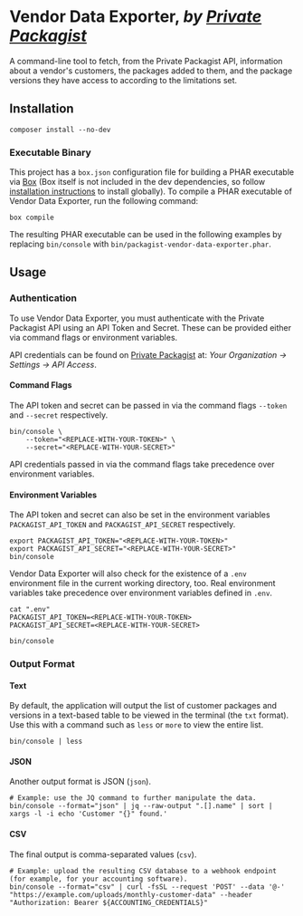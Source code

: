 # Vendor Data Exporter, _by [Private Packagist](https://packagist.com)_

A command-line tool to fetch, from the Private Packagist API, information about a vendor's customers, the packages added to them, and the package versions they have access to according to the limitations set.

## Installation

```shell
composer install --no-dev
```

### Executable Binary

This project has a `box.json` configuration file for building a PHAR executable via [Box](https://github.com/box-project/box) (Box itself is not included in the dev dependencies, so follow [installation instructions](https://github.com/box-project/box/blob/master/doc/installation.md) to install globally). To compile a PHAR executable of Vendor Data Exporter, run the following command:

```shell
box compile
```

The resulting PHAR executable can be used in the following examples by replacing `bin/console` with `bin/packagist-vendor-data-exporter.phar`.

## Usage

### Authentication

To use Vendor Data Exporter, you must authenticate with the Private Packagist API using an API Token and Secret. These can be provided either via command flags or environment variables.

API credentials can be found on [Private Packagist](https://packagist.com) at: _Your Organization &rarr; Settings &rarr; API Access_.

#### Command Flags

The API token and secret can be passed in via the command flags `--token` and `--secret` respectively.

```shell
bin/console \
    --token="<REPLACE-WITH-YOUR-TOKEN>" \
    --secret="<REPLACE-WITH-YOUR-SECRET>"
```

API credentials passed in via the command flags take precedence over environment variables.

#### Environment Variables

The API token and secret can also be set in the environment variables `PACKAGIST_API_TOKEN` and `PACKAGIST_API_SECRET` respectively.

```shell
export PACKAGIST_API_TOKEN="<REPLACE-WITH-YOUR-TOKEN>"
export PACKAGIST_API_SECRET="<REPLACE-WITH-YOUR-SECRET>"
bin/console
```

Vendor Data Exporter will also check for the existence of a `.env` environment file in the current working directory, too. Real environment variables take precedence over environment variables defined in `.env`.

```shell
cat ".env"
PACKAGIST_API_TOKEN=<REPLACE-WITH-YOUR-TOKEN>
PACKAGIST_API_SECRET=<REPLACE-WITH-YOUR-SECRET>

bin/console
```
### Output Format

#### Text

By default, the application will output the list of customer packages and versions in a text-based table to be viewed in the terminal (the `txt` format). Use this with a command such as `less` or `more` to view the entire list.

```shell
bin/console | less
```

#### JSON

Another output format is JSON (`json`).

```shell
# Example: use the JQ command to further manipulate the data.
bin/console --format="json" | jq --raw-output ".[].name" | sort | xargs -l -i echo 'Customer "{}" found.'
```

#### CSV

The final output is comma-separated values (`csv`).

```shell
# Example: upload the resulting CSV database to a webhook endpoint (for example, for your accounting software).
bin/console --format="csv" | curl -fsSL --request 'POST' --data '@-' "https://example.com/uploads/monthly-customer-data" --header "Authorization: Bearer ${ACCOUNTING_CREDENTIALS}"
```
